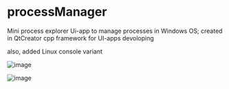 # processManager

Mini process explorer
Ui-app to manage processes in Windows OS; created in QtCreator cpp framework for UI-apps devoloping

also, added Linux console variant

![image](https://user-images.githubusercontent.com/90086332/195177498-981bbfb7-073a-4cfd-9341-96f17989ede5.png)

![image](https://user-images.githubusercontent.com/90086332/195177623-c5351f3c-da69-4429-b09a-664ffd9bbbbe.png)


